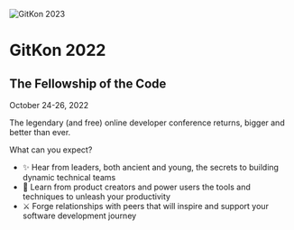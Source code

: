 ![GitKon 2023](https://gitkon.com/wp-content/uploads/gitkon-logo-768x261.png)

# GitKon 2022
## The Fellowship of the Code
October 24-26, 2022

The legendary (and free) online developer conference returns, bigger and better than ever.


What can you expect?

- ✨ Hear from leaders, both ancient and young, the secrets to building dynamic technical teams
- 🧙 Learn from product creators and power users the tools and techniques to unleash your productivity
- ⚔️ Forge relationships with peers that will inspire and support your software development journey